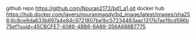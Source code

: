github repo
https://github.com/Nouran2172/bd1_a1.git
docker hub
https://hub.docker.com/layers/nouranmagdy/bd_image/latest/images/sha256:6c8ce6da633b697a4e84c9721807be1bc57234483aac1317b7ae19cd596b75ef?uuid=45CBCFE7-4086-4BB6-8A89-356A688B7775

